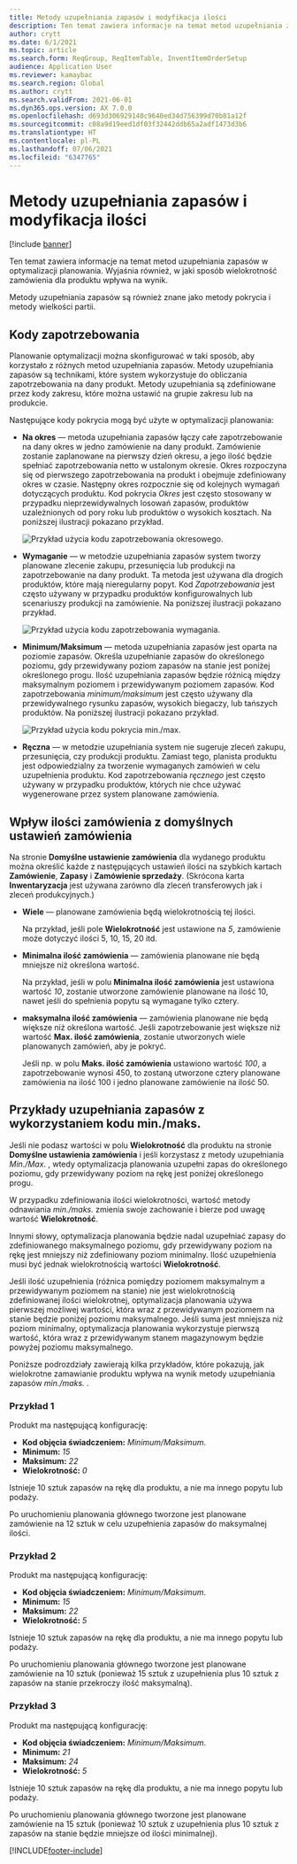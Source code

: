 ```yaml
---
title: Metody uzupełniania zapasów i modyfikacja ilości
description: Ten temat zawiera informacje na temat metod uzupełniania zapasów w optymalizacji planowania. Wyjaśnia również, w jaki sposób wielokrotność zamówienia dla produktu wpływa na wynik.
author: crytt
ms.date: 6/1/2021
ms.topic: article
ms.search.form: ReqGroup, ReqItemTable, InventItemOrderSetup
audience: Application User
ms.reviewer: kamaybac
ms.search.region: Global
ms.author: crytt
ms.search.validFrom: 2021-06-01
ms.dyn365.ops.version: AX 7.0.0
ms.openlocfilehash: d693d306929140c9640ed34d756399d70b81a12f
ms.sourcegitcommit: c08a9d19eed1df03f32442ddb65a2adf1473d3b6
ms.translationtype: HT
ms.contentlocale: pl-PL
ms.lasthandoff: 07/06/2021
ms.locfileid: "6347765"
---
```

# <a name="replenishment-methods-and-quantity-modification"></a>Metody uzupełniania zapasów i modyfikacja ilości

[!include [banner](../../includes/banner.md)]

Ten temat zawiera informacje na temat metod uzupełniania zapasów w optymalizacji planowania. Wyjaśnia również, w jaki sposób wielokrotność zamówienia dla produktu wpływa na wynik.

Metody uzupełniania zapasów są również znane jako metody pokrycia i metody wielkości partii.

## <a name="coverage-codes"></a>Kody zapotrzebowania

Planowanie optymalizacji można skonfigurować w taki sposób, aby korzystało z różnych metod uzupełniania zapasów. Metody uzupełniania zapasów są technikami, które system wykorzystuje do obliczania zapotrzebowania na dany produkt. Metody uzupełniania są zdefiniowane przez kody zakresu, które można ustawić na grupie zakresu lub na produkcie.

Następujące kody pokrycia mogą być użyte w optymalizacji planowania:

- **Na okres** — metoda uzupełniania zapasów łączy całe zapotrzebowanie na dany okres w jedno zamówienie na dany produkt. Zamówienie zostanie zaplanowane na pierwszy dzień okresu, a jego ilość będzie spełniać zapotrzebowania netto w ustalonym okresie. Okres rozpoczyna się od pierwszego zapotrzebowania na produkt i obejmuje zdefiniowany okres w czasie. Następny okres rozpocznie się od kolejnych wymagań dotyczących produktu. Kod pokrycia *Okres* jest często stosowany w przypadku nieprzewidywalnych losowań zapasów, produktów uzależnionych od pory roku lub produktów o wysokich kosztach. Na poniższej ilustracji pokazano przykład.

    ![Przykład użycia kodu zapotrzebowania okresowego.](./media/coverage-code-period.png "Przykład użycia kodu zapotrzebowania okresowego")

- **Wymaganie** — w metodzie uzupełniania zapasów system tworzy planowane zlecenie zakupu, przesunięcia lub produkcji na zapotrzebowanie na dany produkt. Ta metoda jest używana dla drogich produktów, które mają nieregularny popyt. Kod *Zapotrzebowania* jest często używany w przypadku produktów konfigurowalnych lub scenariuszy produkcji na zamówienie. Na poniższej ilustracji pokazano przykład.

    ![Przykład użycia kodu zapotrzebowania wymagania.](./media/coverage-code-requirement.png "Przykład użycia kodu zapotrzebowania wymagania")

- **Minimum/Maksimum** — metoda uzupełniania zapasów jest oparta na poziomie zapasów. Określa uzupełnianie zapasów do określonego poziomu, gdy przewidywany poziom zapasów na stanie jest poniżej określonego progu. Ilość uzupełniania zapasów będzie różnicą między maksymalnym poziomem i przewidywanym poziomem zapasów. Kod zapotrzebowania *minimum/maksimum* jest często używany dla przewidywalnego rysunku zapasów, wysokich biegaczy, lub tańszych produktów. Na poniższej ilustracji pokazano przykład.

    ![Przykład użycia kodu pokrycia min./max.](./media/coverage-code-min-max.png "Przykład użycia kodu pokrycia min./max.")

- **Ręczna** — w metodzie uzupełniania system nie sugeruje zleceń zakupu, przesunięcia, czy produkcji produktu. Zamiast tego, planista produktu jest odpowiedzialny za tworzenie wymaganych zamówień w celu uzupełnienia produktu. Kod zapotrzebowania *ręcznego* jest często używany w przypadku produktów, których nie chce używać wygenerowane przez system planowane zamówienia.

## <a name="impact-of-the-order-quantity-from-default-order-settings"></a>Wpływ ilości zamówienia z domyślnych ustawień zamówienia

Na stronie **Domyślne ustawienie zamówienia** dla wydanego produktu można określić każde z następujących ustawień ilości na szybkich kartach **Zamówienie**, **Zapasy** i **Zamówienie sprzedaży**. (Skrócona karta **Inwentaryzacja** jest używana zarówno dla zleceń transferowych jak i zleceń produkcyjnych.)

- **Wiele** — planowane zamówienia będą wielokrotnością tej ilości.

    Na przykład, jeśli pole **Wielokrotność** jest ustawione na *5*, zamówienie może dotyczyć ilości 5, 10, 15, 20 itd.

- **Minimalna ilość zamówienia** — zamówienia planowane nie będą mniejsze niż określona wartość.

    Na przykład, jeśli w polu **Minimalna ilość zamówienia** jest ustawiona wartość *10*, zostanie utworzone zamówienie planowane na ilość 10, nawet jeśli do spełnienia popytu są wymagane tylko cztery.

- **maksymalna ilość zamówienia** — zamówienia planowane nie będą większe niż określona wartość. Jeśli zapotrzebowanie jest większe niż wartość **Max. ilość zamówienia**, zostanie utworzonych wiele planowanych zamówień, aby je pokryć.

    Jeśli np. w polu **Maks. ilość zamówienia** ustawiono wartość *100*, a zapotrzebowanie wynosi 450, to zostaną utworzone cztery planowane zamówienia na ilość 100 i jedno planowane zamówienie na ilość 50.

## <a name="examples-of-replenishment-that-use-the-minmax-coverage-code"></a>Przykłady uzupełniania zapasów z wykorzystaniem kodu min./maks.

Jeśli nie podasz wartości w polu **Wielokrotność** dla produktu na stronie **Domyślne ustawienia zamówienia** i jeśli korzystasz z metody uzupełniania *Min./Max*. , wtedy optymalizacja planowania uzupełni zapas do określonego poziomu, gdy przewidywany poziom na rękę jest poniżej określonego progu.

W przypadku zdefiniowania ilości wielokrotności, wartość metody odnawiania *min./maks.* zmienia swoje zachowanie i bierze pod uwagę wartość **Wielokrotność**.

Innymi słowy, optymalizacja planowania będzie nadal uzupełniać zapasy do zdefiniowanego maksymalnego poziomu, gdy przewidywany poziom na rękę jest mniejszy niż zdefiniowany poziom minimalny. Ilość uzupełnienia musi być jednak wielokrotnością wartości **Wielokrotność**.

Jeśli ilość uzupełnienia (różnica pomiędzy poziomem maksymalnym a przewidywanym poziomem na stanie) nie jest wielokrotnością zdefiniowanej ilości wielokrotnej, optymalizacja planowania używa pierwszej możliwej wartości, która wraz z przewidywanym poziomem na stanie będzie poniżej poziomu maksymalnego. Jeśli suma jest mniejsza niż poziom minimalny, optymalizacja planowania wykorzystuje pierwszą wartość, która wraz z przewidywanym stanem magazynowym będzie powyżej poziomu maksymalnego.

Poniższe podrozdziały zawierają kilka przykładów, które pokazują, jak wielokrotne zamawianie produktu wpływa na wynik metody uzupełniania zapasów *min./maks.* .

### <a name="example-1"></a>Przykład 1

Produkt ma następującą konfigurację:

- **Kod objęcia świadczeniem:** *Minimum/Maksimum*.
- **Minimum:** *15*
- **Maksimum:** *22*
- **Wielokrotność:** *0*

Istnieje 10 sztuk zapasów na rękę dla produktu, a nie ma innego popytu lub podaży.

Po uruchomieniu planowania głównego tworzone jest planowane zamówienie na 12 sztuk w celu uzupełnienia zapasów do maksymalnej ilości.

### <a name="example-2"></a>Przykład 2

Produkt ma następującą konfigurację:

- **Kod objęcia świadczeniem:** *Minimum/Maksimum*.
- **Minimum:** *15*
- **Maksimum:** *22*
- **Wielokrotność:** *5*

Istnieje 10 sztuk zapasów na rękę dla produktu, a nie ma innego popytu lub podaży.

Po uruchomieniu planowania głównego tworzone jest planowane zamówienie na 10 sztuk (ponieważ 15 sztuk z uzupełnienia plus 10 sztuk z zapasów na stanie przekroczy ilość maksymalną).

### <a name="example-3"></a>Przykład 3

Produkt ma następującą konfigurację:

- **Kod objęcia świadczeniem:** *Minimum/Maksimum*.
- **Minimum:** *21*
- **Maksimum:** *24*
- **Wielokrotność:** *5*

Istnieje 10 sztuk zapasów na rękę dla produktu, a nie ma innego popytu lub podaży.

Po uruchomieniu planowania głównego tworzone jest planowane zamówienie na 15 sztuk (ponieważ 10 sztuk z uzupełnienia plus 10 sztuk z zapasów na stanie będzie mniejsze od ilości minimalnej).

[!INCLUDE[footer-include](../../../includes/footer-banner.md)]

